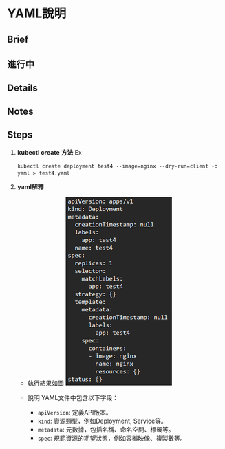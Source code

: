# YAML說明
## Brief
## 進行中
## Details
## Notes
## Steps
1. **kubectl create 方法**
    Ex
    ```
    kubectl create deployment test4 --image=nginx --dry-run=client -o yaml > test4.yaml
    ```
2. **yaml解釋**
    - 執行結果如圖
        ![alt text](images/1.png)
    
    - 說明
        YAML文件中包含以下字段：
        - `apiVersion`: 定義API版本。
        - `kind`: 資源類型，例如Deployment, Service等。
        - `metadata`: 元數據，包括名稱、命名空間、標籤等。
        - `spec`: 規範資源的期望狀態，例如容器映像、複製數等。
            
